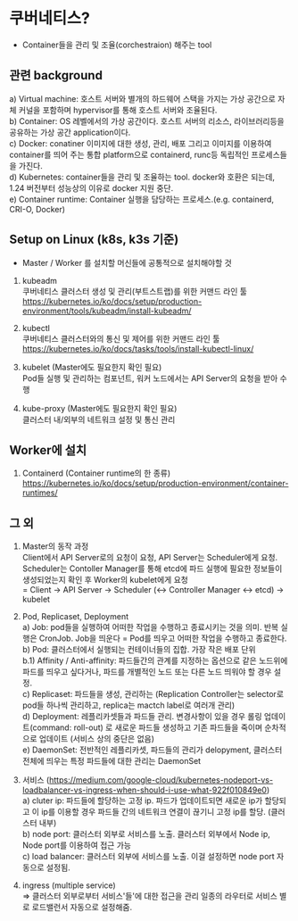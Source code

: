 # 쿠버네티스?
  - Container들을 관리 및 조율(corchestraion) 해주는 tool  

## 관련 background
  a) Virtual machine: 호스트 서버와 별개의 하드웨어 스택을 가지는 가상 공간으로 자체 커널을 포함하며 hypervisor를 통해 호스트 서버와 조율된다.  
  b) Container: OS 레벨에서의 가상 공간이다. 호스트 서버의 리소스, 라이브러리등을 공유하는 가상 공간 application이다.    
  c) Docker: conatiner 이미지에 대한 생성, 관리, 배포 그리고 이미지를 이용하여 container를 띄어 주는 통합 platform으로 containerd, runc등 독립적인 프로세스들을 가진다.   
  d) Kubernetes: container들을 관리 및 조율하는 tool. docker와 호환은 되는데, 1.24 버전부터 성능상의 이유로 docker 지원 중단.    
  e) Container runtime: Container 실행을 담당하는 프로세스.(e.g. containerd, CRI-O, Docker)   



## Setup on Linux (k8s, k3s 기준)
  - Master / Worker 를 설치할 머신들에 공통적으로 설치해야할 것  

1. kubeadm   
  쿠버네티스 클러스터 생성 및 관리(부트스트랩)를 위한 커맨드 라인 툴   
  https://kubernetes.io/ko/docs/setup/production-environment/tools/kubeadm/install-kubeadm/
  
2. kubectl   
  쿠버네티스 클러스터와의 통신 및 제어를 위한 커맨드 라인 툴   
  https://kubernetes.io/ko/docs/tasks/tools/install-kubectl-linux/
  
3. kubelet (Master에도 필요한지 확인 필요)      
  Pod들 실행 및 관리하는 컴포넌트, 워커 노드에서는 API Server의 요청을 받아 수행    
  
4. kube-proxy (Master에도 필요한지 확인 필요)   
  클러스터 내/외부의 네트워크 설정 및 통신 관리   

## Worker에 설치

1. Containerd (Container runtime의 한 종류)   
  https://kubernetes.io/ko/docs/setup/production-environment/container-runtimes/   

 
## 그 외   

1. Master의 동작 과정   
  Client에서 API Server로의 요청이 요청, API Server는 Scheduler에게 요청. Scheduler는 Contoller Manager를 통해 etcd에 파드 실행에 필요한 정보들이 생성되었는지 확인 후 Worker의 kubelet에게 요청   
  = Client -> API Server -> Scheduler (<-> Controller Manager <-> etcd) -> kubelet   


2. Pod, Replicaset, Deployment   
  a) Job: pod들을 실행하여 어떠한 작업을 수행하고 종료시키는 것을 의미. 반복 실행은 CronJob. Job을 띄운다 = Pod를 띄우고 어떠한 작업을 수행하고 종료한다.   
  b) Pod: 클러스터에서 실행되는 컨테이너들의 집합. 가장 작은 배포 단위    
    b.1) Affinity / Anti-affinity: 파드들간의 관계를 지정하는 옵션으로 같은 노드위에 파드를 띄우고 싶다거나, 파드를 개별적인 노드 또는 다른 노드 띄워야 할 경우 설정.   
  c) Replicaset: 파드들을 생성, 관리하는  (Replication Controller는 selector로 pod들 하나씩 관리하고, replica는 mactch label로 여러개 관리)   
  d) Deployment: 레플리카셋들과 파드들 관리. 변경사항이 있을 경우 롤링 업데이트(command: roll-out) 로 새로운 파드들 생성하고 기존 파드들을 죽이며 순차적으로 업데이트 (서비스 상의 중단은 없음)   
  e) DaemonSet: 전반적인 레플리카셋, 파드들의 관리가 delopyment, 클러스터 전체에 띄우는 특정 파드들에 대한 관리는 DaemonSet   
  


3. 서비스 (https://medium.com/google-cloud/kubernetes-nodeport-vs-loadbalancer-vs-ingress-when-should-i-use-what-922f010849e0)   
  a) cluter ip: 파드들에 할당하는 고정 ip. 파드가 업데이트되면 새로운 ip가 할당되고 이 ip를 이용할 경우 파드들 간의 네트워크 연결이 끊기니 고정 ip를 할당. (클러스터 내부)   
  b) node port: 클러스터 외부로 서비스를 노출. 클러스터 외부에서 Node ip, Node port를 이용하여 접근 가능   
  c) load balancer: 클러스터 외부에 서비스를 노출. 이걸 설정하면 node port 자동으로 설정됨.   
 
4. ingress (multiple service)   
  => 클러스터 외부로부터 서비스'들'에 대한 접근을 관리 일종의 라우터로 서비스 별로 로드밸런서 자동으로 설정해줌.    
